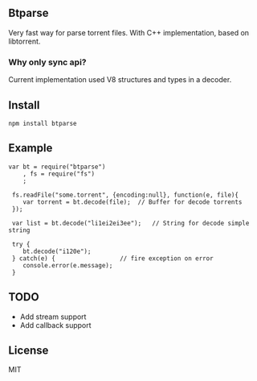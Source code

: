 ## Btparse
Very fast way for parse torrent files. With C++ implementation, based on libtorrent.

### Why only sync api?
Current implementation used V8 structures and types in a decoder.

## Install
````
npm install btparse
````

## Example

	var bt = require("btparse")
    	, fs = require("fs")
        ;
        
     fs.readFile("some.torrent", {encoding:null}, function(e, file){
     	var torrent = bt.decode(file);	// Buffer for decode torrents
     });
     
     var list = bt.decode("li1ei2ei3ee");	// String for decode simple string
     
     try {
     	bt.decode("i120e");
     } catch(e) {                  // fire exception on error
     	console.error(e.message);
     }
    
## TODO
- Add stream support
- Add callback support

## License
MIT 


